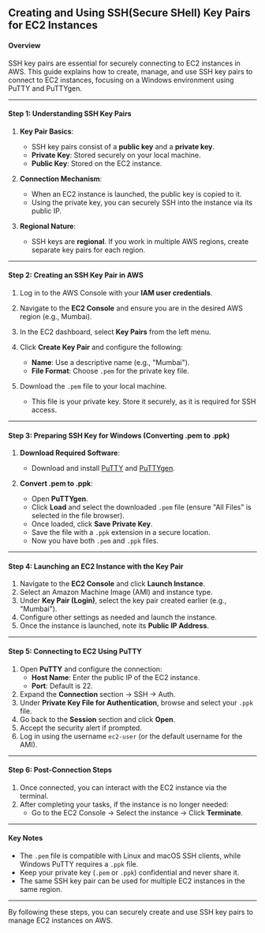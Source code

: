 ## **Creating and Using SSH(Secure SHell) Key Pairs for EC2 Instances**

#### **Overview**
SSH key pairs are essential for securely connecting to EC2 instances in AWS. This guide explains how to create, manage, and use SSH key pairs to connect to EC2 instances, focusing on a Windows environment using PuTTY and PuTTYgen.

---

#### **Step 1: Understanding SSH Key Pairs**
1. **Key Pair Basics**:  
   - SSH key pairs consist of a **public key** and a **private key**.  
   - **Private Key**: Stored securely on your local machine.  
   - **Public Key**: Stored on the EC2 instance.  

2. **Connection Mechanism**:  
   - When an EC2 instance is launched, the public key is copied to it.  
   - Using the private key, you can securely SSH into the instance via its public IP.  

3. **Regional Nature**:  
   - SSH keys are **regional**. If you work in multiple AWS regions, create separate key pairs for each region.

---

#### **Step 2: Creating an SSH Key Pair in AWS**
1. Log in to the AWS Console with your **IAM user credentials**.  
2. Navigate to the **EC2 Console** and ensure you are in the desired AWS region (e.g., Mumbai).  
3. In the EC2 dashboard, select **Key Pairs** from the left menu.  
4. Click **Create Key Pair** and configure the following:  
   - **Name**: Use a descriptive name (e.g., "Mumbai").  
   - **File Format**: Choose `.pem` for the private key file.  

5. Download the `.pem` file to your local machine.  
   - This file is your private key. Store it securely, as it is required for SSH access.

---

#### **Step 3: Preparing SSH Key for Windows (Converting .pem to .ppk)**
1. **Download Required Software**:  
   - Download and install [PuTTY](https://www.chiark.greenend.org.uk/~sgtatham/putty/) and [PuTTYgen](https://www.chiark.greenend.org.uk/~sgtatham/putty/).

2. **Convert .pem to .ppk**:  
   - Open **PuTTYgen**.  
   - Click **Load** and select the downloaded `.pem` file (ensure "All Files" is selected in the file browser).  
   - Once loaded, click **Save Private Key**.  
   - Save the file with a `.ppk` extension in a secure location.  
   - Now you have both `.pem` and `.ppk` files.

---

#### **Step 4: Launching an EC2 Instance with the Key Pair**
1. Navigate to the **EC2 Console** and click **Launch Instance**.  
2. Select an Amazon Machine Image (AMI) and instance type.  
3. Under **Key Pair (Login)**, select the key pair created earlier (e.g., "Mumbai").  
4. Configure other settings as needed and launch the instance.  
5. Once the instance is launched, note its **Public IP Address**.

---

#### **Step 5: Connecting to EC2 Using PuTTY**
1. Open **PuTTY** and configure the connection:  
   - **Host Name**: Enter the public IP of the EC2 instance.  
   - **Port**: Default is 22.  
2. Expand the **Connection** section → SSH → Auth.  
3. Under **Private Key File for Authentication**, browse and select your `.ppk` file.  
4. Go back to the **Session** section and click **Open**.  
5. Accept the security alert if prompted.  
6. Log in using the username `ec2-user` (or the default username for the AMI).  

---

#### **Step 6: Post-Connection Steps**
1. Once connected, you can interact with the EC2 instance via the terminal.  
2. After completing your tasks, if the instance is no longer needed:  
   - Go to the EC2 Console → Select the instance → Click **Terminate**.  

---

#### **Key Notes**
- The `.pem` file is compatible with Linux and macOS SSH clients, while Windows PuTTY requires a `.ppk` file.  
- Keep your private key (`.pem` or `.ppk`) confidential and never share it.  
- The same SSH key pair can be used for multiple EC2 instances in the same region.  

--- 

By following these steps, you can securely create and use SSH key pairs to manage EC2 instances on AWS.
